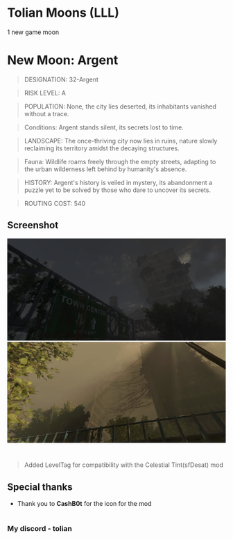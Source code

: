 # Tolian Moons (LLL)


1 new game moon 

# New Moon: Argent

>DESIGNATION: 32-Argent

>RISK LEVEL: A

>POPULATION:  None, the city lies deserted, its inhabitants vanished without a trace.

>Conditions: Argent stands silent, its secrets lost to time.

>LANDSCAPE: The once-thriving city now lies in ruins, nature slowly reclaiming its territory amidst the decaying structures.

>Fauna: Wildlife roams freely through the empty streets, adapting to the urban wilderness left behind by humanity's absence.

>HISTORY: Argent's history is veiled in mystery, its abandonment a puzzle yet to be solved by those who dare to uncover its secrets.

>ROUTING COST: 540

## Screenshot
![Screenshot_1](https://raw.githubusercontent.com/Toliann/Argent/main/screenshoot/1.png)
![Screenshot_1](https://raw.githubusercontent.com/Toliann/Argent/main/screenshoot/2.png)

#
> Added LevelTag for compatibility with the Celestial Tint(sfDesat) mod

## Special thanks

- Thank you to **CashB0t** for the icon for the mod

#
### My discord - tolian


